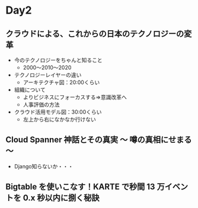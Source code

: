 # Day2 
## クラウドによる、これからの日本のテクノロジーの変革
* 今のテクノロジーをちゃんと知ること
    + 2000～2010～2020 
* テクノロジーレイヤーの違い
    + アーキテクチャ図：20:00くらい
* 組織について
    + よりビジネスにフォーカスする⇒意識改革へ
    + 人事評価の方法
* クラウド活用モデル図：30:00くらい
    + 左上から右になかなか行けない

## Cloud Spanner 神話とその真実 〜 噂の真相にせまる 〜
* Django知らないか・・・

## Bigtable を使いこなす！KARTE で秒間 13 万イベントを 0.x 秒以内に捌く秘訣


## 